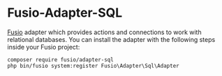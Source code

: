 Fusio-Adapter-SQL
=====

[Fusio] adapter which provides actions and connections to work with relational 
databases. You can install the adapter with the following steps inside your 
Fusio project:

    composer require fusio/adapter-sql
    php bin/fusio system:register Fusio\Adapter\Sql\Adapter

[Fusio]: http://fusio-project.org/
